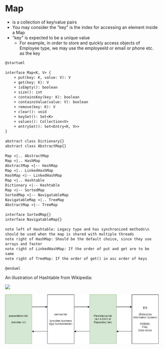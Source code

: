 # Map

- is a collection of key/value pairs
- You may consider the "key" is the index for accessing an element inside a Map
- "key" is expected to be a unique value
  - For example, in order to store and quickly access objects of Employee type, we may use the employeeId or email or phone etc. as the key

```plantuml
@startuml

interface Map<K, V> {
    + put(key: K, value: V): V
    + get(key: K): V
    + isEmpty(): boolean
    + size(): int
    + containsKey(key: K): boolean
    + containsValue(value: V): boolean
    + remove(key: K): V
    + clear(): void
    + keySet(): Set<K>
    + values(): Collection<V>
    + entrySet(): Set<Entry<K, V>>
}

abstract class Dictionary{}
abstract class AbstractMap{}

Map <|.. AbstractMap
Map <|.. HashMap
AbstractMap <|-- HashMap
Map <|.. LinkedHashMap
HashMap <|-- LinkedHashMap
Map <|.. Hashtable
Dictionary <|-- Hashtable
Map <|-- SortedMap
SortedMap <|-- NavigatableMap
NavigatableMap <|.. TreeMap
AbstractMap <|-- TreeMap

interface SortedMap{}
interface NavigatableMap{}

note left of Hashtable: Legacy type and has synchronized methods\n should be used when the map is shared with multiple threads
note right of HashMap: Should be the default choice, since they use arrays and faster
note right of LinkedHashMap: If the order of put and get are to be same
note right of TreeMap: If the order of get() in asc order of keys

@enduml
```

An illustration of Hashtable from Wikipedia:

![](https://upload.wikimedia.org/wikipedia/commons/thumb/d/d0/Hash_table_5_0_1_1_1_1_1_LL.svg/675px-Hash_table_5_0_1_1_1_1_1_LL.svg.png)

![](./multi-tier-apps.dio.png)

